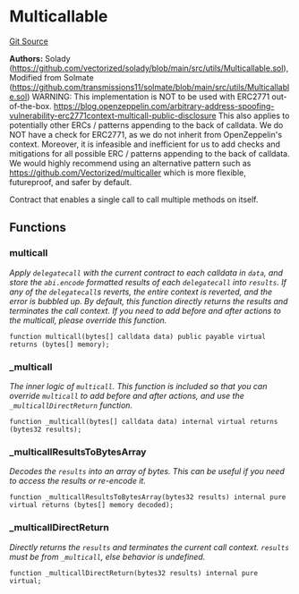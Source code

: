 # Multicallable
[Git Source](https://github.com/VerisLabs/KAM/blob/39577197165fca22f4727dda301114283fca8759/src/vendor/Multicallable.sol)

**Authors:**
Solady (https://github.com/vectorized/solady/blob/main/src/utils/Multicallable.sol), Modified from Solmate (https://github.com/transmissions11/solmate/blob/main/src/utils/Multicallable.sol)
WARNING:
This implementation is NOT to be used with ERC2771 out-of-the-box.
https://blog.openzeppelin.com/arbitrary-address-spoofing-vulnerability-erc2771context-multicall-public-disclosure
This also applies to potentially other ERCs / patterns appending to the back of calldata.
We do NOT have a check for ERC2771, as we do not inherit from OpenZeppelin's context.
Moreover, it is infeasible and inefficient for us to add checks and mitigations
for all possible ERC / patterns appending to the back of calldata.
We would highly recommend using an alternative pattern such as
https://github.com/Vectorized/multicaller
which is more flexible, futureproof, and safer by default.

Contract that enables a single call to call multiple methods on itself.


## Functions
### multicall

*Apply `delegatecall` with the current contract to each calldata in `data`,
and store the `abi.encode` formatted results of each `delegatecall` into `results`.
If any of the `delegatecall`s reverts, the entire context is reverted,
and the error is bubbled up.
By default, this function directly returns the results and terminates the call context.
If you need to add before and after actions to the multicall, please override this function.*


```solidity
function multicall(bytes[] calldata data) public payable virtual returns (bytes[] memory);
```

### _multicall

*The inner logic of `multicall`.
This function is included so that you can override `multicall`
to add before and after actions, and use the `_multicallDirectReturn` function.*


```solidity
function _multicall(bytes[] calldata data) internal virtual returns (bytes32 results);
```

### _multicallResultsToBytesArray

*Decodes the `results` into an array of bytes.
This can be useful if you need to access the results or re-encode it.*


```solidity
function _multicallResultsToBytesArray(bytes32 results) internal pure virtual returns (bytes[] memory decoded);
```

### _multicallDirectReturn

*Directly returns the `results` and terminates the current call context.
`results` must be from `_multicall`, else behavior is undefined.*


```solidity
function _multicallDirectReturn(bytes32 results) internal pure virtual;
```

